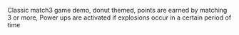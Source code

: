 Classic match3 game demo, donut themed, points are earned by matching 3 or more, Power ups are activated if explosions occur in a certain period of time
